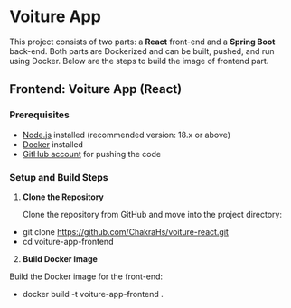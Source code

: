 # Voiture App

This project consists of two parts: a **React** front-end and a **Spring Boot** back-end. Both parts are Dockerized and can be built, pushed, and run using Docker. Below are the steps to build the image of frontend part.

## Frontend: Voiture App (React)

### Prerequisites

- [Node.js](https://nodejs.org/) installed (recommended version: 18.x or above)
- [Docker](https://www.docker.com/get-started) installed
- [GitHub account](https://github.com/) for pushing the code

### Setup and Build Steps

1. **Clone the Repository**

   Clone the repository from GitHub and move into the project directory:
  - git clone https://github.com/ChakraHs/voiture-react.git
  - cd voiture-app-frontend

2. **Build Docker Image**

Build the Docker image for the front-end:
- docker build -t voiture-app-frontend .
